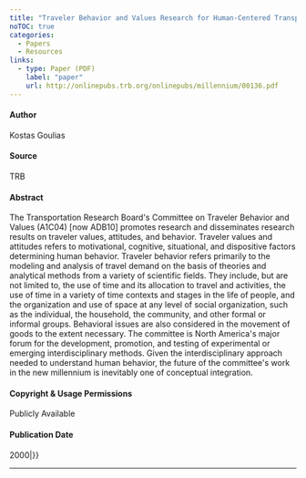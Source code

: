 ```yaml
---
title: "Traveler Behavior and Values Research for Human-Centered Transportation Systems"
noTOC: true
categories:
  - Papers
  - Resources
links:
  - type: Paper (PDF)
    label: "paper"
    url: http://onlinepubs.trb.org/onlinepubs/millennium/00136.pdf
---
```



#### Author

Kostas Goulias

#### Source

TRB

#### Abstract

The Transportation Research Board's Committee on Traveler Behavior and Values (A1C04) \[now ADB10\] promotes research and disseminates research results on traveler values, attitudes, and behavior. Traveler values and attitudes refers to motivational, cognitive, situational, and dispositive factors determining human behavior. Traveler behavior refers primarily to the modeling and analysis of travel demand on the basis of theories and analytical methods from a variety of scientific fields. They include, but are not limited to, the use of time and its allocation to travel and activities, the use of time in a variety of time contexts and stages in the life of people, and the organization and use of space at any level of social organization, such as the individual, the household, the community, and other formal or informal groups. Behavioral issues are also considered in the movement of goods to the extent necessary. The committee is North America's major forum for the development, promotion, and testing of experimental or emerging interdisciplinary methods. Given the interdisciplinary approach needed to understand human behavior, the future of the committee's work in the new millennium is inevitably one of conceptual integration.

#### Copyright & Usage Permissions

Publicly Available

#### Publication Date

2000|}}

------------------------------------------------------------------------



